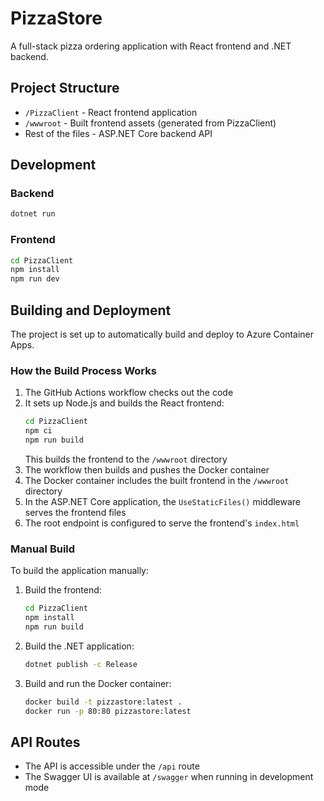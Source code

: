 # PizzaStore

A full-stack pizza ordering application with React frontend and .NET backend.

## Project Structure

- `/PizzaClient` - React frontend application
- `/wwwroot` - Built frontend assets (generated from PizzaClient)
- Rest of the files - ASP.NET Core backend API

## Development

### Backend

```bash
dotnet run
```

### Frontend

```bash
cd PizzaClient
npm install
npm run dev
```

## Building and Deployment

The project is set up to automatically build and deploy to Azure Container Apps.

### How the Build Process Works

1. The GitHub Actions workflow checks out the code
2. It sets up Node.js and builds the React frontend:
   ```bash
   cd PizzaClient
   npm ci
   npm run build
   ```
   This builds the frontend to the `/wwwroot` directory
3. The workflow then builds and pushes the Docker container
4. The Docker container includes the built frontend in the `/wwwroot` directory
5. In the ASP.NET Core application, the `UseStaticFiles()` middleware serves the frontend files
6. The root endpoint is configured to serve the frontend's `index.html`

### Manual Build

To build the application manually:

1. Build the frontend:
   ```bash
   cd PizzaClient
   npm install
   npm run build
   ```
2. Build the .NET application:
   ```bash
   dotnet publish -c Release
   ```
3. Build and run the Docker container:
   ```bash
   docker build -t pizzastore:latest .
   docker run -p 80:80 pizzastore:latest
   ```

## API Routes

- The API is accessible under the `/api` route
- The Swagger UI is available at `/swagger` when running in development mode
